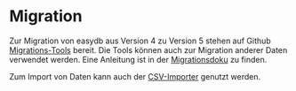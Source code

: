 # Migration

Zur Migration von easydb aus Version 4 zu Version 5 stehen auf Github [Migrations-Tools](https://github.com/programmfabrik/easydb-migration-tools) bereit. Die Tools können auch zur Migration anderer Daten verwendet werden. Eine Anleitung ist in der 
[Migrationsdoku](https://github.com/programmfabrik/easydb-migration-tools/blob/master/migration.md) zu finden. 

Zum Import von Daten kann auch der [CSV-Importer](/webfrontend/datamanagement/lists/csvimport/csvimport.html) genutzt werden. 